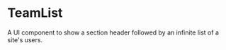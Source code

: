 TeamList
========

A UI component to show a section header followed by an infinite list of a site's users.